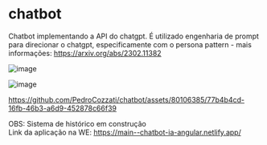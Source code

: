 # chatbot
Chatbot implementando a API do chatgpt.
É utilizado engenharia de prompt para direcionar o chatgpt, especificamente com o persona pattern - mais informações: https://arxiv.org/abs/2302.11382

![image](https://github.com/PedroCozzati/chatbot/assets/80106385/d21a98cf-74fd-4ea8-a038-eb71342482bb)

![image](https://github.com/PedroCozzati/chatbot/assets/80106385/4571b769-2dec-44b2-82c3-145ee08a3c61)


https://github.com/PedroCozzati/chatbot/assets/80106385/77b4b4cd-16fb-46b3-a6d9-452878c66f39


OBS: Sistema de histórico em construção <br>
Link da aplicação na WE: https://main--chatbot-ia-angular.netlify.app/
